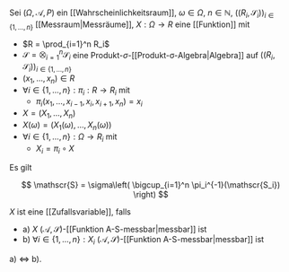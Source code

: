 Sei $(\Omega, \mathcal{A}, P)$ ein [[Wahrscheinlichkeitsraum]], $\omega \in \Omega$, $n \in \mathbb{N}$, $((R_i, \mathscr{S}_i))_{i \in \{ 1, \dots, n \}}$ [[Messraum|Messräume]], $X : \Omega \to R$ eine [[Funktion]] mit
- $R = \prod_{i=1}^n R_i$
- $\mathscr{S} = \bigotimes_{i=1}^n \mathscr{S}_i$ eine Produkt-$\sigma$-[[Produkt-σ-Algebra|Algebra]] auf $((R_i, \mathscr{S}_i))_{i \in \{ 1, \dots, n \}}$
- $(x_1, \dots, x_n) \in R$
- $\forall i \in \{ 1, \dots, n \} : \pi_i : R \to R_i$ mit
	- $\pi_i(x_1, \dots, x_{i-1}, x_i, x_{i+1}, x_n) = x_i$
- $X = (X_1, \dots, X_n)$
- $X(\omega) = (X_1(\omega), \dots, X_n(\omega))$
- $\forall i \in \{ 1, \dots, n \} : \Omega \to R_i$ mit
	- $X_i = \pi_i \circ X$

Es gilt

$$
	\mathscr{S} = \sigma\left( \bigcup_{i=1}^n \pi_i^{-1}(\mathscr{S_i}) \right)
$$

$X$ ist eine [[Zufallsvariable]], falls
- a) $X$ $(\mathcal{A}, \mathscr{S})$-[[Funktion A-S-messbar|messbar]] ist
- b) $\forall i \in \{ 1, \dots, n \} : X_i$ $(\mathcal{A}, \mathscr{S})$-[[Funktion A-S-messbar|messbar]] ist

a) $\iff$ b).